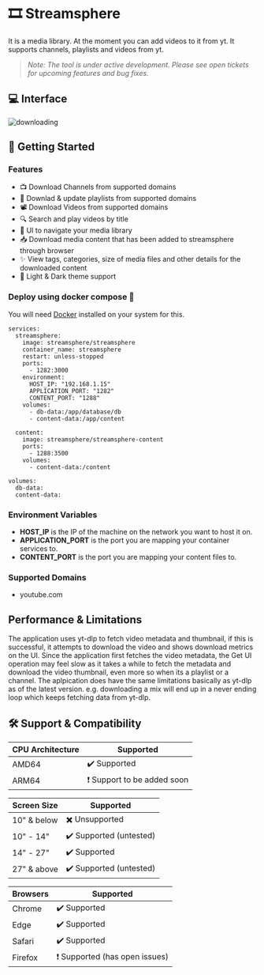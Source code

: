 # :film_strip: Streamsphere

It is a media library. At the moment you can add videos to it from yt. It supports channels, playlists and videos from yt.
> *Note: The tool is under active development. Please see open tickets for upcoming features and bug fixes.* 

## :computer: Interface
![downloading](https://github.com/user-attachments/assets/8c9654aa-6231-4bde-b144-c79d9b233592)

## :rocket: Getting Started

### Features
- 📺 Download Channels from supported domains
- 📼 Downlad & update playlists from supported domains
- 📽️ Download Videos from supported domains
- 🔍 Search and play videos by title
- 👾 UI to navigate your media library
- 📥 Download media content that has been added to streamsphere through browser
- ✨ View tags, categories, size of media files and other details for the downloaded content
- 🎴 Light & Dark theme support

### Deploy using docker compose 🐳
You will need [Docker](https://docs.docker.com/get-docker/) installed on your system for this.

```
services:
  streamsphere:
    image: streamsphere/streamsphere
    container_name: streamsphere
    restart: unless-stopped
    ports:
      - 1282:3000
    environment:
      HOST_IP: "192.168.1.15"
      APPLICATION_PORT: "1282"
      CONTENT_PORT: "1288"
    volumes:
      - db-data:/app/database/db
      - content-data:/app/content

  content:
    image: streamsphere/streamsphere-content
    ports:
      - 1288:3500
    volumes:
      - content-data:/content

volumes:
  db-data:
  content-data:
```

### Environment Variables

- **HOST_IP** is the IP of the machine on the network you want to host it on.
- **APPLICATION_PORT** is the port you are mapping your container services to.
- **CONTENT_PORT** is the port you are mapping your content files to.

### Supported Domains
-  youtube.com

## Performance & Limitations
The application uses yt-dlp to fetch video metadata and thumbnail, if this is successful, it attempts to download the video and shows download metrics on the UI. Since the application first fetches the video metadata, the Get UI operation may feel slow as it takes a while to fetch the metadata and download the video thumbnail, even more so when its a playlist or a channel. The aplpication does have the same limitations basically as yt-dlp as of the latest version. e.g. downloading a mix will end up in a never ending loop which keeps fetching data from yt-dlp.

## :hammer_and_wrench: Support & Compatibility
| CPU Architecture  | Supported |
| ------------- | ------------- |
| AMD64 | ✔️ Supported |
| ARM64 | ❗ Support to be added soon |

| Screen Size | Supported |
| ------------- | ------------- |
| 10" & below | ✖️ Unsupported |
| 10" - 14" | ✔️ Supported (untested) |
| 14" - 27" | ✔️ Supported |
| 27" & above | ✔️ Supported (untested) |

| Browsers | Supported |
| ------------- | ------------- |
| Chrome | ✔️ Supported |
| Edge | ✔️ Supported |
| Safari | ✔️ Supported |
| Firefox | ❗ Supported (has open issues) |
